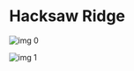 # Hacksaw Ridge

![img 0](https://i.imgur.com/lyfCpxB.jpg)

![img 1](https://i.imgur.com/kptSa0n.jpg)

